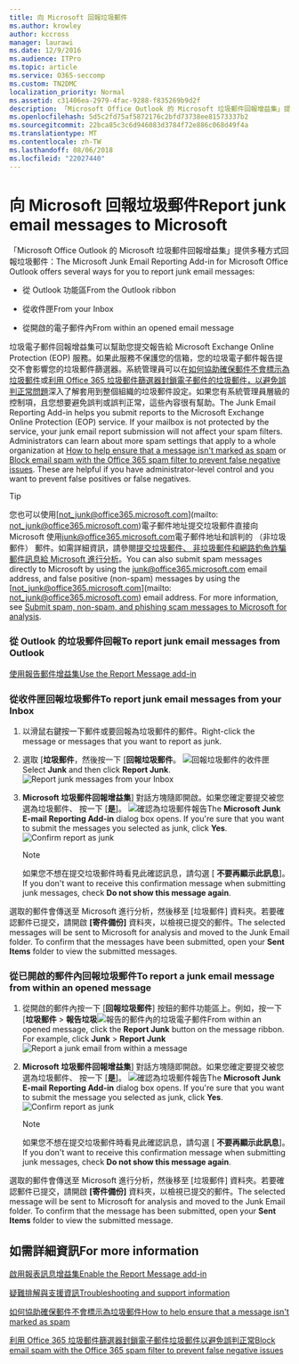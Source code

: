 ```yaml
---
title: 向 Microsoft 回報垃圾郵件
ms.author: krowley
author: kccross
manager: laurawi
ms.date: 12/9/2016
ms.audience: ITPro
ms.topic: article
ms.service: O365-seccomp
ms.custom: TN2DMC
localization_priority: Normal
ms.assetid: c31406ea-2979-4fac-9288-f835269b9d2f
description: 「Microsoft Office Outlook 的 Microsoft 垃圾郵件回報增益集」提供多種方式回報垃圾郵件：
ms.openlocfilehash: 5d5c2fd75af5872176c2bfd73738ee81573337b2
ms.sourcegitcommit: 22bca85c3c6d946083d3784f72e886c068d49f4a
ms.translationtype: MT
ms.contentlocale: zh-TW
ms.lasthandoff: 08/06/2018
ms.locfileid: "22027440"
---
```

# <a name="report-junk-email-messages-to-microsoft"></a><span data-ttu-id="19ff0-103">向 Microsoft 回報垃圾郵件</span><span class="sxs-lookup"><span data-stu-id="19ff0-103">Report junk email messages to Microsoft</span></span>

<span data-ttu-id="19ff0-104">「Microsoft Office Outlook 的 Microsoft 垃圾郵件回報增益集」提供多種方式回報垃圾郵件：</span><span class="sxs-lookup"><span data-stu-id="19ff0-104">The Microsoft Junk Email Reporting Add-in for Microsoft Office Outlook offers several ways for you to report junk email messages:</span></span>
  
- <span data-ttu-id="19ff0-105">從 Outlook 功能區</span><span class="sxs-lookup"><span data-stu-id="19ff0-105">From the Outlook ribbon</span></span>
    
- <span data-ttu-id="19ff0-106">從收件匣</span><span class="sxs-lookup"><span data-stu-id="19ff0-106">From your Inbox</span></span>
    
- <span data-ttu-id="19ff0-107">從開啟的電子郵件內</span><span class="sxs-lookup"><span data-stu-id="19ff0-107">From within an opened email message</span></span>
    
<span data-ttu-id="19ff0-p101">垃圾電子郵件回報增益集可以幫助您提交報告給 Microsoft Exchange Online Protection (EOP) 服務。如果此服務不保護您的信箱，您的垃圾電子郵件報告提交不會影響您的垃圾郵件篩選器。系統管理員可以在[如何協助確保郵件不會標示為垃圾郵件](https://go.microsoft.com/fwlink/p/?LinkId=534224)或[利用 Office 365 垃圾郵件篩選器封鎖電子郵件的垃圾郵件，以避免誤判正常問題](https://go.microsoft.com/fwlink/p/?LinkId=534225)深入了解套用到整個組織的垃圾郵件設定。如果您有系統管理員層級的控制項，且您想要避免誤判或誤判正常，這些內容很有幫助。</span><span class="sxs-lookup"><span data-stu-id="19ff0-p101">The Junk Email Reporting Add-in helps you submit reports to the Microsoft Exchange Online Protection (EOP) service. If your mailbox is not protected by the service, your junk email report submission will not affect your spam filters. Administrators can learn about more spam settings that apply to a whole organization at [How to help ensure that a message isn't marked as spam](https://go.microsoft.com/fwlink/p/?LinkId=534224) or [Block email spam with the Office 365 spam filter to prevent false negative issues](https://go.microsoft.com/fwlink/p/?LinkId=534225). These are helpful if you have administrator-level control and you want to prevent false positives or false negatives.</span></span>
  
> [!TIP]
> <span data-ttu-id="19ff0-p102">您也可以使用[not_junk@office365.microsoft.com](mailto: not_junk@office365.microsoft.com)電子郵件地址提交垃圾郵件直接向 Microsoft 使用[junk@office365.microsoft.com](mailto:junk@office365.microsoft.com)電子郵件地址和誤判的 （非垃圾郵件） 郵件。如需詳細資訊，請參閱[提交垃圾郵件、 非垃圾郵件和網路釣魚詐騙郵件訊息給 Microsoft 進行分析](submit-spam-non-spam-and-phishing-scam-messages-to-microsoft-for-analysis.md)。</span><span class="sxs-lookup"><span data-stu-id="19ff0-p102">You can also submit spam messages directly to Microsoft by using the [junk@office365.microsoft.com](mailto:junk@office365.microsoft.com) email address, and false positive (non-spam) messages by using the [not_junk@office365.microsoft.com](mailto: not_junk@office365.microsoft.com) email address. For more information, see [Submit spam, non-spam, and phishing scam messages to Microsoft for analysis](submit-spam-non-spam-and-phishing-scam-messages-to-microsoft-for-analysis.md).</span></span> 
  
### <a name="to-report-junk-email-messages-from-outlook"></a><span data-ttu-id="19ff0-114">從 Outlook 的垃圾郵件回報</span><span class="sxs-lookup"><span data-stu-id="19ff0-114">To report junk email messages from Outlook</span></span>

[<span data-ttu-id="19ff0-115">使用報告郵件增益集</span><span class="sxs-lookup"><span data-stu-id="19ff0-115">Use the Report Message add-in</span></span>](https://support.office.com/article/b5caa9f1-cdf3-4443-af8c-ff724ea719d2) 
  
### <a name="to-report-junk-email-messages-from-your-inbox"></a><span data-ttu-id="19ff0-116">從收件匣回報垃圾郵件</span><span class="sxs-lookup"><span data-stu-id="19ff0-116">To report junk email messages from your Inbox</span></span>

1. <span data-ttu-id="19ff0-117">以滑鼠右鍵按一下郵件或要回報為垃圾郵件的郵件。</span><span class="sxs-lookup"><span data-stu-id="19ff0-117">Right-click the message or messages that you want to report as junk.</span></span>
    
2. <span data-ttu-id="19ff0-p103">選取 [**垃圾郵件**，然後按一下 [**回報垃圾郵件**。 ![回報垃圾郵件的收件匣](media/EOP-Outlook-Junk-Reporting-Tool-3.jpg)</span><span class="sxs-lookup"><span data-stu-id="19ff0-p103">Select **Junk** and then click **Report Junk**.  ![Report junk messages from your Inbox](media/EOP-Outlook-Junk-Reporting-Tool-3.jpg)</span></span>
  
3. <span data-ttu-id="19ff0-p104">**Microsoft 垃圾郵件回報增益集**] 對話方塊隨即開啟。如果您確定要提交被您選為垃圾郵件、 按一下 [**是**]。 ![確認為垃圾郵件報告](media/EOP-Outlook-Junk-Reporting-Tool-2.jpg)</span><span class="sxs-lookup"><span data-stu-id="19ff0-p104">The **Microsoft Junk E-mail Reporting Add-in** dialog box opens. If you're sure that you want to submit the messages you selected as junk, click **Yes**.  ![Confirm report as junk](media/EOP-Outlook-Junk-Reporting-Tool-2.jpg)</span></span>
  
    > [!NOTE]
    > <span data-ttu-id="19ff0-123">如果您不想在提交垃圾郵件時看見此確認訊息，請勾選 [ **不要再顯示此訊息**]。</span><span class="sxs-lookup"><span data-stu-id="19ff0-123">If you don't want to receive this confirmation message when submitting junk messages, check **Do not show this message again**.</span></span> 
  
<span data-ttu-id="19ff0-p105">選取的郵件會傳送至 Microsoft 進行分析，然後移至 [垃圾郵件] 資料夾。若要確認郵件已提交，請開啟 **[寄件備份]** 資料夾，以檢視已提交的郵件。</span><span class="sxs-lookup"><span data-stu-id="19ff0-p105">The selected messages will be sent to Microsoft for analysis and moved to the Junk Email folder. To confirm that the messages have been submitted, open your **Sent Items** folder to view the submitted messages.</span></span> 
  
### <a name="to-report-a-junk-email-message-from-within-an-opened-message"></a><span data-ttu-id="19ff0-126">從已開啟的郵件內回報垃圾郵件</span><span class="sxs-lookup"><span data-stu-id="19ff0-126">To report a junk email message from within an opened message</span></span>

1. <span data-ttu-id="19ff0-p106">從開啟的郵件內按一下 [**回報垃圾郵件**] 按鈕的郵件功能區上。例如，按一下 [**垃圾郵件** \> **報告垃圾**![報告的郵件內的垃圾電子郵件](media/EOP-Outlook-Junk-Reporting-Tool-4.jpg)</span><span class="sxs-lookup"><span data-stu-id="19ff0-p106">From within an opened message, click the **Report Junk** button on the message ribbon. For example, click **Junk** \> **Report Junk** ![Report a junk email from within a message](media/EOP-Outlook-Junk-Reporting-Tool-4.jpg)</span></span>
  
2. <span data-ttu-id="19ff0-p107">**Microsoft 垃圾郵件回報增益集**] 對話方塊隨即開啟。如果您確定要提交被您選為垃圾郵件、 按一下 [**是**]。 ![確認為垃圾郵件報告](media/EOP-Outlook-Junk-Reporting-Tool-2.jpg)</span><span class="sxs-lookup"><span data-stu-id="19ff0-p107">The **Microsoft Junk E-mail Reporting Add-in** dialog box opens. If you're sure that you want to submit the message you selected as junk, click **Yes**.  ![Confirm report as junk](media/EOP-Outlook-Junk-Reporting-Tool-2.jpg)</span></span>
  
    > [!NOTE]
    > <span data-ttu-id="19ff0-132">如果您不想在提交垃圾郵件時看見此確認訊息，請勾選 [ **不要再顯示此訊息**]。</span><span class="sxs-lookup"><span data-stu-id="19ff0-132">If you don't want to receive this confirmation message when submitting junk messages, check **Do not show this message again**.</span></span> 
  
<span data-ttu-id="19ff0-p108">選取的郵件會傳送至 Microsoft 進行分析，然後移至 [垃圾郵件] 資料夾。若要確認郵件已提交，請開啟 **[寄件備份]** 資料夾，以檢視已提交的郵件。</span><span class="sxs-lookup"><span data-stu-id="19ff0-p108">The selected message will be sent to Microsoft for analysis and moved to the Junk Email folder. To confirm that the message has been submitted, open your **Sent Items** folder to view the submitted message.</span></span> 
  
## <a name="for-more-information"></a><span data-ttu-id="19ff0-135">如需詳細資訊</span><span class="sxs-lookup"><span data-stu-id="19ff0-135">For more information</span></span>

[<span data-ttu-id="19ff0-136">啟用報表訊息增益集</span><span class="sxs-lookup"><span data-stu-id="19ff0-136">Enable the Report Message add-in</span></span>](https://support.office.com/article/4250c4bc-6102-420b-9e0a-a95064837676)
  
[<span data-ttu-id="19ff0-137">疑難排解與支援資訊</span><span class="sxs-lookup"><span data-stu-id="19ff0-137">Troubleshooting and support information</span></span>](troubleshooting-and-support-information.md)
  
[<span data-ttu-id="19ff0-138">如何協助確保郵件不會標示為垃圾郵件</span><span class="sxs-lookup"><span data-stu-id="19ff0-138">How to help ensure that a message isn't marked as spam</span></span>](https://go.microsoft.com/fwlink/p/?LinkId=534224)
  
[<span data-ttu-id="19ff0-139">利用 Office 365 垃圾郵件篩選器封鎖電子郵件垃圾郵件以避免誤判正常</span><span class="sxs-lookup"><span data-stu-id="19ff0-139">Block email spam with the Office 365 spam filter to prevent false negative issues</span></span>](https://go.microsoft.com/fwlink/p/?LinkId=534225)
  

